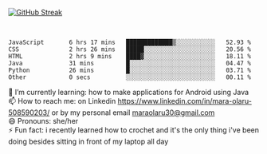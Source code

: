 

 <!--<img align="center" src="https://github-readme-stats.vercel.app/api?username=MaraxD&theme=github_dark&show_icons=true&count_private=true"/>-->
[![GitHub Streak](http://github-readme-streak-stats.herokuapp.com?user=MaraxD&theme=tokyonight_duo&align=center)](https://git.io/streak-stats)
 
 
 <br/>

<!--START_SECTION:waka-->

```text
JavaScript       6 hrs 17 mins   █████████████▒░░░░░░░░░░░   52.93 %
CSS              2 hrs 26 mins   █████░░░░░░░░░░░░░░░░░░░░   20.56 %
HTML             2 hrs 9 mins    ████▓░░░░░░░░░░░░░░░░░░░░   18.11 %
Java             31 mins         █░░░░░░░░░░░░░░░░░░░░░░░░   04.47 %
Python           26 mins         █░░░░░░░░░░░░░░░░░░░░░░░░   03.71 %
Other            0 secs          ░░░░░░░░░░░░░░░░░░░░░░░░░   00.11 %
```

<!--END_SECTION:waka-->
<!--[![willianrod's wakatime stats](https://github-readme-stats.vercel.app/api/wakatime?username=MaraxD)](https://github.com/anuraghazra/github-readme-stats)-->

🌱 I’m currently learning: how to make applications for Android using Java<br/>
📫 How to reach me: on Linkedin https://www.linkedin.com/in/mara-olaru-508590203/ or by my personal email maraolaru30@gmail.com <br/>
😄 Pronouns: she/her <br/>
⚡ Fun fact: i recently learned how to crochet and it's the only thing i've been doing besides sitting in front of my laptop all day <br/>
 

